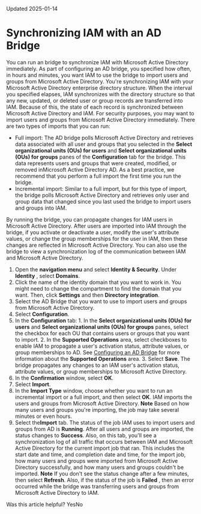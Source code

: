 Updated 2025-01-14
# Synchronizing IAM with an AD Bridge
You can run an bridge to synchronize IAM with Microsoft Active Directory immediately.
As part of configuring an AD bridge, you specified how often, in hours and minutes, you want IAM to use the bridge to import users and groups from Microsoft Active Directory. You're synchronizing IAM with your Microsoft Active Directory enterprise directory structure.
When the interval you specified elapses, IAM synchronizes with the directory structure so that any new, updated, or deleted user or group records are transferred into IAM. Because of this, the state of each record is synchronized between Microsoft Active Directory and IAM.
For security purposes, you may want to import users and groups from Microsoft Active Directory immediately. There are two types of imports that you can run:
  * Full import: The AD bridge polls Microsoft Active Directory and retrieves data associated with all user and groups that you selected in the **Select organizational units (OUs) for users** and **Select organizational units (OUs) for groups** panes of the **Configuration** tab for the bridge. This data represents users and groups that were created, modified, or removed inMicrosoft Active Directory AD. As a best practice, we recommend that you perform a full import the first time you run the bridge.
  * Incremental import: Similar to a full import, but for this type of import, the bridge polls Microsoft Active Directory and retrieves only user and group data that changed since you last used the bridge to import users and groups into IAM.


By running the bridge, you can propagate changes for IAM users in Microsoft Active Directory. After users are imported into IAM through the bridge, if you activate or deactivate a user, modify the user's attribute values, or change the group memberships for the user in IAM, then these changes are reflected in Microsoft Active Directory.
You can also use the bridge to view a synchronization log of the communication between IAM and Microsoft Active Directory.
  1. Open the **navigation menu** and select **Identity & Security**. Under **Identity** , select **Domains**.
  2. Click the name of the identity domain that you want to work in. You might need to change the compartment to find the domain that you want. Then, click **Settings** and then **Directory integration**.
  3. Select the AD Bridge that you want to use to import users and groups from Microsoft Active Directory.
  4. Select **Configuration**.
  5. In the **Configuration** tab:
    1. In the **Select organizational units (OUs) for users** and **Select organizational units (OUs) for groups** panes, select the checkbox for each OU that contains users or groups that you want to import.
    2. In the **Supported Operations** area, select checkboxes to enable IAM to propagate a user's activation status, attribute values, or group memberships to AD. See [Configuring an AD Bridge](https://docs.oracle.com/en-us/iaas/Content/Identity/msadbridge/configure-microsoft-active-directory-ad-bridge.htm#configure-microsoft-active-directory-ad-bridge "Configure a bridge between Microsoft Active Directory and an IAM identity domain.") for more information about the **Supported Operations** area.
    3. Select **Save**.
The bridge propagates any changes to an IAM user's activation status, attribute values, or group memberships to Microsoft Active Directory.
  6. In the **Confirmation** window, select **OK**.
  7. Select **Import**.
  8. In the **Import Type** window, choose whether you want to run an incremental import or a full import, and then select **OK**.
IAM imports the users and groups from Microsoft Active Directory.
**Note** Based on how many users and groups you're importing, the job may take several minutes or even hours.
  9. Select the**Import** tab. The status of the job IAM uses to import users and groups from AD is **Running**. After all users and groups are imported, the status changes to **Success**.
Also, on this tab, you'll see a synchronization log of all traffic that occurs between IAM and Microsoft Active Directory for the current import job that ran. This includes the start date and time, and completion date and time, for the import job, how many users and groups were imported from Microsoft Active Directory successfully, and how many users and groups couldn't be imported.
**Note** If you don't see the status change after a few minutes, then select **Refresh**. Also, if the status of the job is **Failed** , then an error occurred while the bridge was transferring users and groups from Microsoft Active Directory to IAM.


Was this article helpful?
YesNo

